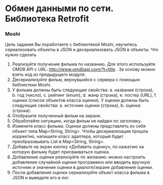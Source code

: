 # Обмен данными по сети. Библиотека Retrofit
### Moshi

Цель задания
Вы поработаете с библиотекой Moshi, научитесь сериализовать объекты в JSON и
десериализовать JSON в объекты.
Что нужно сделать
1. Реализуйте получение фильма по названию. Для этого используйте OMDB API
с URL: http://www.omdbapi.com/?t=title . За основу можно взять код из
предыдущего модуля.
2. Десериализуйте фильм, вернувшийся с сервера с помощью библиотеки Moshi.
3. У фильма должны быть следующие свойства:
a. название (строка),
b. год (число),
c. рейтинг (enum),
d. жанр (строка),
e. постер (URL),
f. оценки (список объектов класса оценки).
У оценки должны быть следующие свойства:
a. источник оценки (строка),
b. оценка (строка).
4. Отобразите полученный фильм на экране.
5. Обработайте ситуацию, когда фильм не найден по заголовку.
6. Измените класс фильма. Оценки должны представлять из себя объект типа
Map<String, String>. Чтобы десериализация прошла корректно, напишите класс
адаптера, который будет преобразовывать List<MovieScore> в Map<String, String>.
7. Добавьте на экран кнопку «Добавить оценку», по нажатию на которую фильму будет
присваиваться оценка.
8. Добавление оценки реализуйте по желанию: можно настроить добавление
случайной оценки программно или вводить вручную источник и значение оценки в
диалоге/экране добавления оценки.
9. После добавления оценки сериализуйте объект класса фильма в JSON и выведите
его в лог.